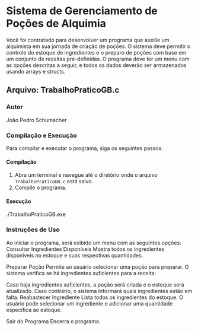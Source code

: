 # Sistema de Gerenciamento de Poções de Alquimia

Você foi contratado para desenvolver um programa que auxilie um alquimista em sua jornada de criação de poções. O sistema deve permitir o controle do estoque de ingredientes e o preparo de poções com base em um conjunto de receitas pré-definidas. 
O programa deve ter um menu com as opções descritas a seguir, e todos os dados deverão ser armazenados usando arrays e structs.

## Arquivo: TrabalhoPraticoGB.c

### Autor
João Pedro Schumacher

### Compilação e Execução

Para compilar e executar o programa, siga os seguintes passos:

#### Compilação

1. Abra um terminal e navegue até o diretório onde o arquivo `TrabalhoPraticoGB.c` está salvo.
2. Compile o programa.

#### Execução
./TrabalhoPraticoGB.exe

### Instruções de Uso
Ao iniciar o programa, será exibido um menu com as seguintes opções:
Consultar Ingredientes Disponíveis
Mostra todos os ingredientes disponíveis no estoque e suas respectivas quantidades.

Preparar Poção
Permite ao usuário selecionar uma poção para preparar. O sistema verifica se há ingredientes suficientes para a receita:

Caso haja ingredientes suficientes, a poção será criada e o estoque será atualizado.
Caso contrário, o sistema informará quais ingredientes estão em falta.
Reabastecer Ingrediente
Lista todos os ingredientes do estoque. O usuário pode selecionar um ingrediente e adicionar uma quantidade específica ao estoque.

Sair do Programa
Encerra o programa.
